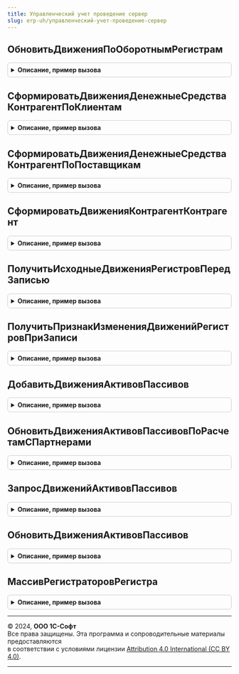 ```yaml
---
title: Управленческий учет проведение сервер
slug: erp-uh/управленческий-учет-проведение-сервер
---
```



## ОбновитьДвиженияПоОборотнымРегистрам
<details style="margin: 1em 0; padding: 0.5em; border: 1px solid #ccc; border-radius: 6px;">

<summary style="font-weight: bold; cursor: pointer;">Описание, пример вызова</summary>

```bsl

// Обновить все отложенные движения по оборотным регистрам:
// - в регистре "Движения Денежные средства - Контрагент" по клиентам и поставщикам
// - в регистре "Движения Контрагент - Контрагент".
//
// Параметры:
//  МассивДокументов - Массив из ДокументСсылка - массив документов для которых необходимо сформировать движения.
//
// Возвращаемое значение:
//  Массив из ДокументСсылка- документы по которым были изменены движения влияющие на формирование проводк регл. учета.
//
Функция ОбновитьДвиженияПоОборотнымРегистрам(МассивДокументов) Экспорт
```

Пример вызова
```bsl
Результат = УправленческийУчетПроведениеСервер.ОбновитьДвиженияПоОборотнымРегистрам(МассивДокументов) 
```
</details>

## СформироватьДвиженияДенежныеСредстваКонтрагентПоКлиентам
<details style="margin: 1em 0; padding: 0.5em; border: 1px solid #ccc; border-radius: 6px;">

<summary style="font-weight: bold; cursor: pointer;">Описание, пример вызова</summary>

```bsl

// Формирование отложенных движений в регистре "Движения Денежные средства - Контрагент" по клиентам.
//
// Параметры:
//	МассивДокументов - Массив из ДокументСсылка - массив документов.
//	ИзмененныеДокументы - ТаблицаЗначений - таблица изменнных документов.
//	ДляОтладки - Структура, Неопределено - Структура в которой возвращается информация для отладки.
//
Процедура СформироватьДвиженияДенежныеСредстваКонтрагентПоКлиентам(МассивДокументов, ИзмененныеДокументы = Неопределено, ДляОтладки = Неопределено) Экспорт
```

Пример вызова
```bsl
УправленческийУчетПроведениеСервер.СформироватьДвиженияДенежныеСредстваКонтрагентПоКлиентам(МассивДокументов, ИзмененныеДокументы, ДляОтладки);
```
</details>

## СформироватьДвиженияДенежныеСредстваКонтрагентПоПоставщикам
<details style="margin: 1em 0; padding: 0.5em; border: 1px solid #ccc; border-radius: 6px;">

<summary style="font-weight: bold; cursor: pointer;">Описание, пример вызова</summary>

```bsl

// Формирование отложенных движений в регистре "Движения Денежные средства - Контрагент" по поставщикам.
//
// Параметры:
//	МассивДокументов - Массив из ДокументСсылка - массив документов.
//	ИзмененныеДокументы - ТаблицаЗначений - таблица изменнных документов.
//	ДляОтладки - Структура, Неопределено - Структура в которой возвращается информация для отладки.
//
Процедура СформироватьДвиженияДенежныеСредстваКонтрагентПоПоставщикам(МассивДокументов, ИзмененныеДокументы = Неопределено, ДляОтладки = Неопределено) Экспорт
```

Пример вызова
```bsl
УправленческийУчетПроведениеСервер.СформироватьДвиженияДенежныеСредстваКонтрагентПоПоставщикам(МассивДокументов, ИзмененныеДокументы, ДляОтладки);
```
</details>

## СформироватьДвиженияКонтрагентКонтрагент
<details style="margin: 1em 0; padding: 0.5em; border: 1px solid #ccc; border-radius: 6px;">

<summary style="font-weight: bold; cursor: pointer;">Описание, пример вызова</summary>

```bsl

// Формирование отложенных движений в регистре "Движения Контрагент - Контрагент" по поставщикам.
//
// Параметры:
//	МассивДокументовРасчетов - Массив из ДокументСсылка - массив документов для которых необходимо сформировать движения.
//	ИзмененныеДокументы - ТаблицаЗначений - таблица изменнных документов.
//	ДляОтладки - Структура, Неопределено - Структура в которой возвращается информация для отладки.
//
Процедура СформироватьДвиженияКонтрагентКонтрагент(МассивДокументовРасчетов, ИзмененныеДокументы = Неопределено, ДляОтладки = Неопределено) Экспорт
```

Пример вызова
```bsl
УправленческийУчетПроведениеСервер.СформироватьДвиженияКонтрагентКонтрагент(МассивДокументовРасчетов, ИзмененныеДокументы, ДляОтладки);
```
</details>

## ПолучитьИсходныеДвиженияРегистровПередЗаписью
<details style="margin: 1em 0; padding: 0.5em; border: 1px solid #ccc; border-radius: 6px;">

<summary style="font-weight: bold; cursor: pointer;">Описание, пример вызова</summary>

```bsl

// Обработчик подписки на событие ПолучитьИсходныеДвиженияРегистров.
//
// Параметры:
//  Источник - РегистрНакопленияНаборЗаписей - записываемый регистр накопления.
//  Отказ - Булево - признак отказа от записи набора регистра.
//  Замещение - Булево - Истина - запись осуществляется с заменой существующих в базе данных записей.
//
Процедура ПолучитьИсходныеДвиженияРегистровПередЗаписью(Источник, Отказ, Замещение) Экспорт
```

Пример вызова
```bsl
УправленческийУчетПроведениеСервер.ПолучитьИсходныеДвиженияРегистровПередЗаписью(Источник, Отказ, Замещение) 
```
</details>

## ПолучитьПризнакИзмененияДвиженийРегистровПриЗаписи
<details style="margin: 1em 0; padding: 0.5em; border: 1px solid #ccc; border-radius: 6px;">

<summary style="font-weight: bold; cursor: pointer;">Описание, пример вызова</summary>

```bsl

// Обработчик подписки на событие ПолучитьПризнакИзмененияДвиженийРегистров.
//
// Параметры:
//  Источник - РегистрНакопленияНаборЗаписей - записываемый регистр накопления.
//  Отказ - Булево - признак отказа от записи набора регистра.
//  Замещение - Булево - Истина - запись осуществляется с заменой существующих в базе данных записей.
//
Процедура ПолучитьПризнакИзмененияДвиженийРегистровПриЗаписи(Источник, Отказ, Замещение) Экспорт
```

Пример вызова
```bsl
УправленческийУчетПроведениеСервер.ПолучитьПризнакИзмененияДвиженийРегистровПриЗаписи(Источник, Отказ, Замещение) 
```
</details>

## ДобавитьДвиженияАктивовПассивов
<details style="margin: 1em 0; padding: 0.5em; border: 1px solid #ccc; border-radius: 6px;">

<summary style="font-weight: bold; cursor: pointer;">Описание, пример вызова</summary>

```bsl

// Для целей формирования управленческого баланса добавляет движения по регистру ПрочиеАктивыПассивы
// по правилам формирования двойной записи.
//
// Параметры:
//  СсылкаНаДокумент - ДокументСсылка, Структура из КлючИЗначение - ссылка документа для которого необходимо сформировать и записать движения упр. баланса:
//                                      * Ссылка - ДокументСсылка
//  Движения - КоллекцияДвижений - наборы записей регистров документа.
//
Процедура ДобавитьДвиженияАктивовПассивов(СсылкаНаДокумент, Движения) Экспорт
```

Пример вызова
```bsl
УправленческийУчетПроведениеСервер.ДобавитьДвиженияАктивовПассивов(СсылкаНаДокумент, Движения) 
```
</details>

## ОбновитьДвиженияАктивовПассивовПоРасчетамСПартнерами
<details style="margin: 1em 0; padding: 0.5em; border: 1px solid #ccc; border-radius: 6px;">

<summary style="font-weight: bold; cursor: pointer;">Описание, пример вызова</summary>

```bsl

// Для целей формирования управленческого баланса обновляет движения по регистру ПрочиеАктивыПассивы
// после отложенного распределения взаиморасчетов с партнерами.
//
// Параметры:
//  РегистраторыКОтражению - Массив из ДокументСсылка - массив документов затронутых отложенным распределение взаиморасчетов с партнерами.
//  ПараметрыОтладки - Структура - дополнительные параметры.
//
Процедура ОбновитьДвиженияАктивовПассивовПоРасчетамСПартнерами(РегистраторыКОтражению, ПараметрыОтладки = Неопределено) Экспорт
```

Пример вызова
```bsl
УправленческийУчетПроведениеСервер.ОбновитьДвиженияАктивовПассивовПоРасчетамСПартнерами(РегистраторыКОтражению, ПараметрыОтладки);
```
</details>

## ЗапросДвиженийАктивовПассивов
<details style="margin: 1em 0; padding: 0.5em; border: 1px solid #ccc; border-radius: 6px;">

<summary style="font-weight: bold; cursor: pointer;">Описание, пример вызова</summary>

```bsl

// Для целей формирования управленческого баланса формирует запрос движений по регистру ПрочиеАктивыПассивы
// после расчета себестоимости.
//
// Параметры:
//  ПараметрыДвижений - Структура - параметры формирования запроса баланса активовов/пассивов.
//  ПараметрыОтладки - Структура - дополнительные параметры..
//
// Возвращаемое значение:
//  Запрос, Неопределено - Запрос движений активов/пассивов
//
Функция ЗапросДвиженийАктивовПассивов(ПараметрыДвижений, ПараметрыОтладки = Неопределено) Экспорт
```

Пример вызова
```bsl
Результат = УправленческийУчетПроведениеСервер.ЗапросДвиженийАктивовПассивов(ПараметрыДвижений, ПараметрыОтладки);
```
</details>

## ОбновитьДвиженияАктивовПассивов
<details style="margin: 1em 0; padding: 0.5em; border: 1px solid #ccc; border-radius: 6px;">

<summary style="font-weight: bold; cursor: pointer;">Описание, пример вызова</summary>

```bsl

// Для целей формирования управленческого баланса записывает движения по регистру ПрочиеАктивыПассивы
// по правилам формирования двойной записи.
//
// Параметры:
//  СсылкаНаДокумент - Структура из КлючИЗначение
//                       * Ссылка - ДокументСсылка
//                     ДокументСсылка   - ссылка документа для которого необходимо сформировать и записать движения упр. баланса
//  Движения - Структура из КлючИЗначение
//               * Ключ - Имя регистра как в метаданных
//               * Значение - НаборЗаписейРегистра
//             КоллекцияДвижений - наборы записей регистров документа пеерданные в коллекции двжений или структуре имитирующей эту коллекцию.
//
Процедура ОбновитьДвиженияАктивовПассивов(СсылкаНаДокумент, Движения) Экспорт
```

Пример вызова
```bsl
УправленческийУчетПроведениеСервер.ОбновитьДвиженияАктивовПассивов(СсылкаНаДокумент, Движения) 
```
</details>

## МассивРегистраторовРегистра
<details style="margin: 1em 0; padding: 0.5em; border: 1px solid #ccc; border-radius: 6px;">

<summary style="font-weight: bold; cursor: pointer;">Описание, пример вызова</summary>

```bsl

// Получает все регистраторы регистра накопления.
//
// Параметры:
//  ИмяРегистра - Строка - Имя регистра накопления.
//
// Возвращаемое значение:
//  Массив из ОписаниеТипов - типов регистраторов регистра накопления.
//
Функция МассивРегистраторовРегистра(ИмяРегистра) Экспорт
```

Пример вызова
```bsl
Результат = УправленческийУчетПроведениеСервер.МассивРегистраторовРегистра(ИмяРегистра) 
```
</details>

---

© 2024, **ООО 1С-Софт**  
Все права защищены. Эта программа и сопроводительные материалы предоставляются  
в соответствии с условиями лицензии [Attribution 4.0 International (CC BY 4.0)](https://creativecommons.org/licenses/by/4.0/legalcode).

---
